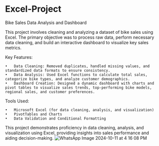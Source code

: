 # Excel-Project
Bike Sales Data Analysis and Dashboard

This project involves cleaning and analyzing a dataset of bike sales using Excel. The primary objective was to process raw data, perform necessary data cleaning, and build an interactive dashboard to visualize key sales metrics.

Key Features:

	•	Data Cleaning: Removed duplicates, handled missing values, and standardized data formats to ensure consistency.
	•	Data Analysis: Used Excel functions to calculate total sales, categorize bike types, and analyze customer demographics.
	•	Dashboard Creation: Designed a dynamic dashboard with charts and pivot tables to visualize sales trends, top-performing bike models, regional sales, and customer preferences.

Tools Used:

	•	Microsoft Excel (for data cleaning, analysis, and visualization)
	•	PivotTables and Charts
	•	Data Validation and Conditional Formatting

This project demonstrates proficiency in data cleaning, analysis, and visualization using Excel, providing insights into sales performance and aiding decision-making.
![WhatsApp Image 2024-10-11 at 4 16 08 PM](https://github.com/user-attachments/assets/a6ed9225-244b-4769-b8d6-da294fab31ba)
